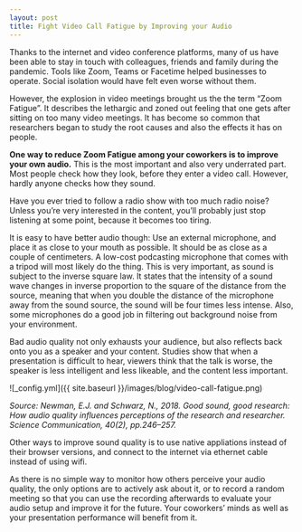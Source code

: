 ```yaml
---
layout: post
title: Fight Video Call Fatigue by Improving your Audio
---
```


Thanks to the internet and video conference platforms, many of us have been able to stay in touch with colleagues, friends and family during the pandemic. Tools like Zoom, Teams or Facetime helped businesses to operate. Social isolation would have felt even worse without them.

However, the explosion in video meetings brought us the the term “Zoom Fatigue”. It describes the lethargic and zoned out feeling that one gets after sitting on too many video meetings. It has become so common that researchers began to study the root causes and also the effects it has on people.

**One way to reduce Zoom Fatigue among your coworkers is to improve your own audio.** This is the most important and also very underrated part. Most people check how they look, before they enter a video call. However, hardly anyone checks how they sound.

Have you ever tried to follow a radio show with too much radio noise? Unless you’re very interested in the content, you’ll probably just stop listening at some point, because it becomes too tiring.

It is easy to have better audio though: Use an external microphone, and place it as close to your mouth as possible. It should be as close as a couple of centimeters. A low-cost podcasting microphone that comes with a tripod will most likely do the thing. This is very important, as sound is subject to the inverse square law. It states that the intensity of a sound wave changes in inverse proportion to the square of the distance from the source, meaning that when you double the distance of the microphone away from the sound source, the sound will be four times less intense. Also, some microphones do a good job in filtering out background noise from your environment.

Bad audio quality not only exhausts your audience, but also reflects back onto you as a speaker and your content. Studies show that when a presentation is difficult to hear, viewers think that the talk is worse, the speaker is less intelligent and less likeable, and the content less important.

![_config.yml]({{ site.baseurl }}/images/blog/video-call-fatigue.png)

_Source: Newman, E.J. and Schwarz, N., 2018. Good sound, good research: How audio quality influences perceptions of the research and researcher. Science Communication, 40(2), pp.246–257._

Other ways to improve sound quality is to use native appliations instead of their browser versions, and connect to the internet via ethernet cable instead of using wifi.

As there is no simple way to monitor how others perceive your audio quality, the only options are to actively ask about it, or to record a random meeting so that you can use the recording afterwards to evaluate your audio setup and improve it for the future. Your coworkers’ minds as well as your presentation performance will benefit from it.